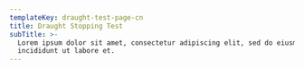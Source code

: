 ```yaml
---
templateKey: draught-test-page-cn
title: Draught Stopping Test
subTitle: >-
  Lorem ipsum dolor sit amet, consectetur adipiscing elit, sed do eiusmod tempor
  incididunt ut labore et.
---
```

